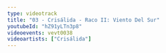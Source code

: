 ```yaml
---
type: videotrack
title: "03 - Crisálida - Raco II: Viento Del Sur"
youtubeId: "hZ91yLTn3p8"
videoevents: vevt0038
videoartists: ["Crisálida"]
---
```

